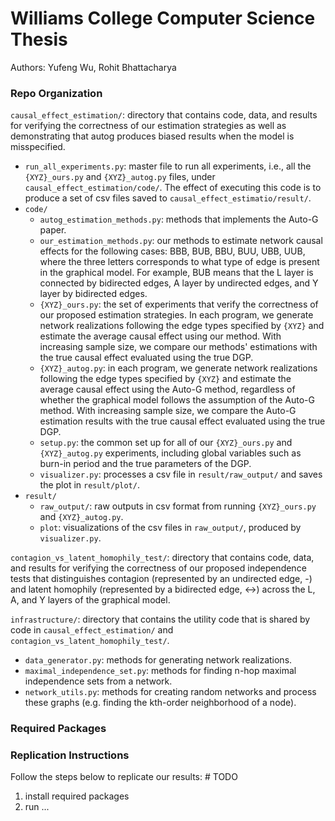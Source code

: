 # Williams College Computer Science Thesis

Authors: Yufeng Wu, Rohit Bhattacharya

### Repo Organization
`causal_effect_estimation/`: directory that contains code, data, and results
for verifying the correctness of our estimation strategies as well as demonstrating that autog produces biased results when the model is misspecified.
- `run_all_experiments.py`: master file to run all experiments, i.e., all the `{XYZ}_ours.py` and `{XYZ}_autog.py` files, under `causal_effect_estimation/code/`. The effect of executing this code is to produce a set of csv files saved to `causal_effect_estimatio/result/`. 
- `code/`
    - `autog_estimation_methods.py`: methods that implements the Auto-G paper. 
    - `our_estimation_methods.py`: our methods to estimate network causal effects for the following cases: BBB, BUB, BBU, BUU, UBB, UUB, where the three letters corresponds to what type of edge is present in the graphical model. For example, BUB means that the L layer is connected by bidirected edges, A layer by undirected edges, and Y layer by bidirected edges.  
    - `{XYZ}_ours.py`: the set of experiments that verify the correctness of our proposed estimation strategies. In each program, we generate network realizations following the edge types specified by `{XYZ}` and estimate the average causal effect using our method. With increasing sample size, we compare our methods' estimations with the true causal effect evaluated using the true DGP.
    - `{XYZ}_autog.py`: in each program, we generate network realizations following the edge types specified by `{XYZ}` and estimate the average causal effect using the Auto-G method, regardless of whether the graphical model follows the assumption of the Auto-G method. With increasing sample size, we compare the Auto-G estimation results with the true causal effect evaluated using the true DGP. 
    - `setup.py`: the common set up for all of our `{XYZ}_ours.py` and `{XYZ}_autog.py` experiments, including global variables such as burn-in period and the true parameters of the DGP.
    - `visualizer.py`: processes a csv file in `result/raw_output/` and saves the plot in `result/plot/`.
- `result/`
    - `raw_output/`: raw outputs in csv format from running `{XYZ}_ours.py` and `{XYZ}_autog.py`.
    - `plot`: visualizations of the csv files in `raw_output/`, produced by `visualizer.py`.

`contagion_vs_latent_homophily_test/`: directory that contains code, data, and results for verifying the correctness of our proposed independence tests that distinguishes contagion (represented by an undirected edge, -) and latent homophily (represented by a bidirected edge, <->) across the L, A, and Y layers of the graphical model.

`infrastructure/`: directory that contains the utility code that is shared by code in `causal_effect_estimation/` and `contagion_vs_latent_homophily_test/`.
-   `data_generator.py`: methods for generating network realizations.
-   `maximal_independence_set.py`: methods for finding n-hop maximal independence sets from a network. 
-   `network_utils.py`: methods for creating random networks and process these graphs (e.g. finding the kth-order neighborhood of a node). 

### Required Packages

### Replication Instructions
Follow the steps below to replicate our results: # TODO
1. install required packages
2. run ...
